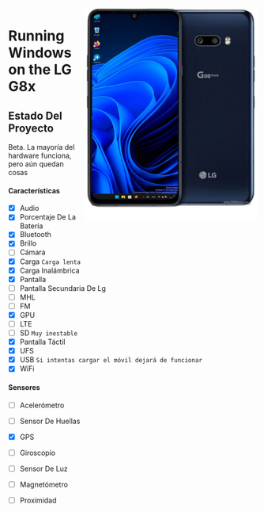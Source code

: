 <img align="right" src="https://github.com/Icesito68/Port-Windows-11-Lg-G8x/blob/Lg-G8x/mh2lm.png" width="350" alt="Windows 11 Running On A Lg G8x">


# Running Windows on the LG G8x

## Estado Del Proyecto

Beta. La mayoría del hardware funciona, pero aún quedan cosas

#### Características

- [x] Audio
- [x] Porcentaje De La Batería
- [x] Bluetooth
- [x] Brillo
- [ ] Cámara
- [x] Carga ```Carga lenta```
- [x] Carga Inalámbrica
- [x] Pantalla
- [ ] Pantalla Secundaria De Lg
- [ ] MHL
- [ ] FM
- [x] GPU
- [ ] LTE
- [ ] SD ```Muy inestable```
- [x] Pantalla Táctil
- [x] UFS
- [x] USB ```Si intentas cargar el móvil dejará de funcionar```
- [x] WiFi

#### Sensores
- [ ] Acelerómetro
- [ ] Sensor De Huellas
- [x] GPS
- [ ] Giroscopio
- [ ] Sensor De Luz
- [ ] Magnetómetro
- [ ] Proximidad

